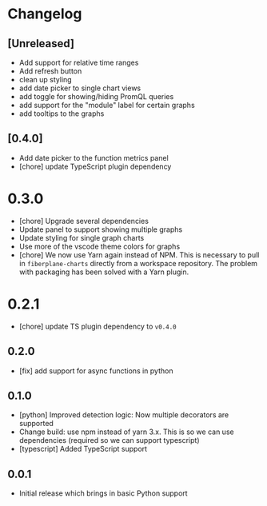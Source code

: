 # Changelog

## [Unreleased]
- Add support for relative time ranges
- Add refresh button
- clean up styling
- add date picker to single chart views
- add toggle for showing/hiding PromQL queries
- add support for the "module" label for certain graphs
- add tooltips to the graphs

## [0.4.0]
- Add date picker to the function metrics panel
- [chore] update TypeScript plugin dependency

# 0.3.0
- [chore] Upgrade several dependencies
- Update panel to support showing multiple graphs
- Update styling for single graph charts
- Use more of the vscode theme colors for graphs
- [chore] We now use Yarn again instead of NPM. This is necessary to pull in
  `fiberplane-charts` directly from a workspace repository. The problem with
  packaging has been solved with a Yarn plugin.

# 0.2.1

- [chore] update TS plugin dependency to `v0.4.0`

## 0.2.0

- [fix] add support for async functions in python

## 0.1.0

- [python] Improved detection logic: Now multiple decorators are supported
- Change build: use npm instead of yarn 3.x. This is so we can use dependencies
  (required so we can support typescript)
- [typescript] Added TypeScript support

## 0.0.1

- Initial release which brings in basic Python support
